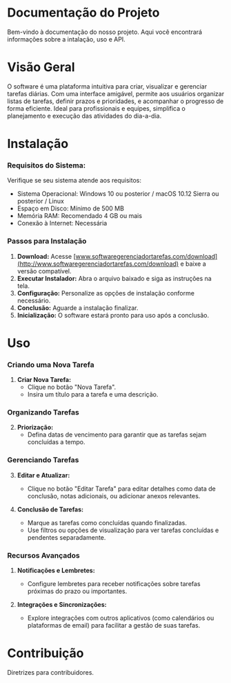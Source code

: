 # Documentação do Projeto

Bem-vindo à documentação do nosso projeto. Aqui você encontrará informações sobre a intalação, uso e API.

# Visão Geral

O software é uma plataforma intuitiva para criar, visualizar e gerenciar tarefas diárias. Com uma interface amigável, permite aos usuários organizar listas de tarefas, definir prazos e prioridades, e acompanhar o progresso de forma eficiente. Ideal para profissionais e equipes, simplifica o planejamento e execução das atividades do dia-a-dia.

# Instalação

### Requisitos do Sistema:

Verifique se seu sistema atende aos requisitos:
- Sistema Operacional: Windows 10 ou posterior / macOS 10.12 Sierra ou posterior / Linux
- Espaço em Disco: Mínimo de 500 MB
- Memória RAM: Recomendado 4 GB ou mais
- Conexão à Internet: Necessária

### Passos para Instalação

1. **Download:** Acesse [www.softwaregerenciadortarefas.com/download](http://www.softwaregerenciadortarefas.com/download) e baixe a versão compatível.
2. **Executar Instalador:** Abra o arquivo baixado e siga as instruções na tela.
3. **Configuração:** Personalize as opções de instalação conforme necessário.
4. **Conclusão:** Aguarde a instalação finalizar.
5. **Inicialização:** O software estará pronto para uso após a conclusão.

# Uso

### Criando uma Nova Tarefa

1. **Criar Nova Tarefa:**
   - Clique no botão "Nova Tarefa".
   - Insira um título para a tarefa e uma descrição.

### Organizando Tarefas

2. **Priorização:**
   - Defina datas de vencimento para garantir que as tarefas sejam concluídas a tempo.

### Gerenciando Tarefas

3. **Editar e Atualizar:**
   - Clique no botão "Editar Tarefa" para editar detalhes como data de conclusão, notas adicionais, ou adicionar anexos relevantes.

4. **Conclusão de Tarefas:**
   - Marque as tarefas como concluídas quando finalizadas.
   - Use filtros ou opções de visualização para ver tarefas concluídas e pendentes separadamente.

### Recursos Avançados

1. **Notificações e Lembretes:**
   - Configure lembretes para receber notificações sobre tarefas próximas do prazo ou importantes.

2. **Integrações e Sincronizações:**
   - Explore integrações com outros aplicativos (como calendários ou plataformas de email) para facilitar a gestão de suas tarefas.

# Contribuição

Diretrizes para contribuidores.

